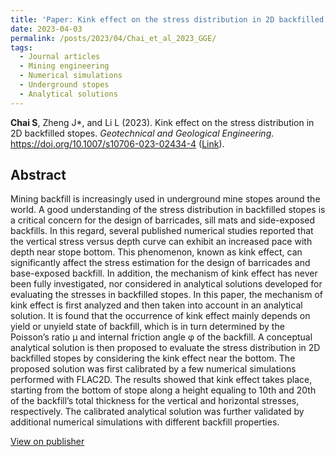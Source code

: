 ```yaml
---
title: 'Paper: Kink effect on the stress distribution in 2D backfilled stopes'
date: 2023-04-03
permalink: /posts/2023/04/Chai_et_al_2023_GGE/
tags:
  - Journal articles
  - Mining engineering
  - Numerical simulations
  - Underground stopes
  - Analytical solutions
---
```



**Chai S**, Zheng J*, and Li L (2023). Kink effect on the stress distribution in 2D backfilled stopes. _Geotechnical and Geological Engineering_. https://doi.org/10.1007/s10706-023-02434-4 ([Link](https://doi.org/10.1007/s10706-023-02434-4)).


## Abstract
Mining backfill is increasingly used in underground mine stopes around the world. A good understanding of the stress distribution in backfilled stopes is a critical concern for the design of barricades, sill mats and side-exposed backfills. In this regard, several published numerical studies reported that the vertical stress versus depth curve can exhibit an increased pace with depth near stope bottom. This phenomenon, known as kink effect, can significantly affect the stress estimation for the design of barricades and base-exposed backfill. In addition, the mechanism of kink effect has never been fully investigated, nor considered in analytical solutions developed for evaluating the stresses in backfilled stopes. In this paper, the mechanism of kink effect is first analyzed and then taken into account in an analytical solution. It is found that the occurrence of kink effect mainly depends on yield or unyield state of backfill, which is in turn determined by the Poisson’s ratio μ and internal friction angle φ of the backfill. A conceptual analytical solution is then proposed to evaluate the stress distribution in 2D backfilled stopes by considering the kink effect near the bottom. The proposed solution was first calibrated by a few numerical simulations performed with FLAC2D. The results showed that kink effect takes place, starting from the bottom of stope along a height equaling to 10th and 20th of the backfill’s total thickness for the vertical and horizontal stresses, respectively. The calibrated analytical solution was further validated by additional numerical simulations with different backfill properties.

[View on publisher](https://link.springer.com/article/10.1007/s10706-023-02434-4)
